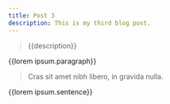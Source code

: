 ```yaml
---
title: Post 3
description: This is my third blog post.
---
```

> {{description}}

{{lorem ipsum.paragraph}}

> Cras sit amet nibh libero, in gravida nulla.

{{lorem ipsum.sentence}}
